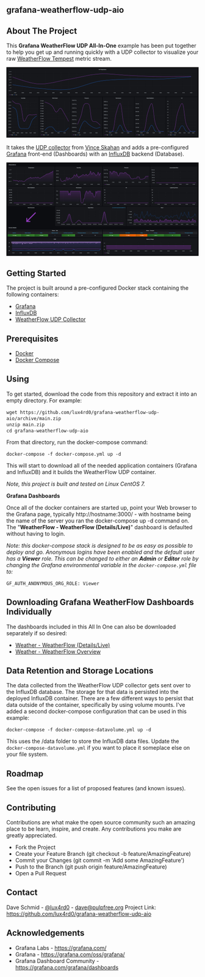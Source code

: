 
## grafana-weatherflow-udp-aio

## About The Project

This **Grafana WeatherFlow UDP All-In-One** example has been put together to help you get up and running quickly with a UDP collector to visualize your raw [WeatherFlow Tempest](https://weatherflow.com/tempest-weather-system/) metric stream. 

<center><img src="./weatherflow-weatherflow_overview.jpg"></center>

It takes the [UDP collector](https://github.com/vinceskahan/weatherflow-udp-listener) from [Vince Skahan](https://github.com/vinceskahan) and adds a pre-configured [Grafana](https://grafana.com/oss/grafana/) front-end (Dashboards) with an [InfluxDB](https://www.influxdata.com/products/influxdb/) backend (Database). 

<center><img src="./weatherflow-weatherflow_details-live.jpg"></center>

## Getting Started

The project is built around a pre-configured Docker stack containing the following containers:

 - [Grafana](https://grafana.com/oss/grafana/)
 - [InfluxDB](https://www.influxdata.com/products/influxdb/)
 - [WeatherFlow UDP Collector](https://github.com/vinceskahan/weatherflow-udp-listener)

## Prerequisites

- [Docker](https://docs.docker.com/install)
- [Docker Compose](https://docs.docker.com/compose/install)

## Using

To get started, download the code from this repository and extract it into an empty directory. For example:

    wget https://github.com/lux4rd0/grafana-weatherflow-udp-aio/archive/main.zip
    unzip main.zip
    cd grafana-weatherflow-udp-aio
    
From that directory, run the docker-compose command:

    docker-compose -f docker-compose.yml up -d

This will start to download all of the needed application containers (Grafana and InfluxDB) and it builds the WeatherFlow UDP container.

*Note, this project is built and tested on Linux CentOS 7.* 

**Grafana Dashboards**

Once all of the docker containers are started up, point your Web browser to the Grafana page, typically http://hostname:3000/ - with hostname being the name of the server you ran the docker-compose up -d command on. The "**WeatherFlow - WeatherFlow (Details/Live)**" dashboard is defaulted without having to login.

*Note: this docker-compose stack is designed to be as easy as possible to deploy and go. Anonymous logins have been enabled and the default user has a **Viewer** role. This can be changed to either an **Admin** or **Editor** role by changing the Grafana environmental variable in the `docker-compose.yml` file to:*

    GF_AUTH_ANONYMOUS_ORG_ROLE: Viewer

## Downloading Grafana WeatherFlow Dashboards Individually

The dashboards included in this All In One can also be downloaded separately if so desired:

- [Weather - WeatherFlow (Details/Live)](https://grafana.com/grafana/dashboards/13858)
- [Weather - WeatherFlow Overview](https://grafana.com/grafana/dashboards/13857)

## Data Retention and Storage Locations

The data collected from the WeatherFlow UDP collector gets sent over to the InfluxDB database. The storage for that data is persisted into the deployed InfluxDB container. There are a few different ways to persist that data outside of the container, specifically by using volume mounts. I've added a second docker-compose configuration that can be used in this example:

    docker-compose -f docker-compose-datavolume.yml up -d

This uses the /data folder to store the InfluxDB data files. Update the `docker-compose-datavolume.yml` if you want to place it someplace else on your file system.
 
## Roadmap

See the open issues for a list of proposed features (and known issues).

## Contributing

Contributions are what make the open source community such an amazing place to be learn, inspire, and create. Any contributions you make are greatly appreciated.

- Fork the Project
- Create your Feature Branch (git checkout -b feature/AmazingFeature)
- Commit your Changes (git commit -m 'Add some AmazingFeature')
- Push to the Branch (git push origin feature/AmazingFeature)
- Open a Pull Request

## Contact

Dave Schmid - [@lux4rd0](https://twitter.com/lux4rd0) - dave@pulpfree.org
Project Link: https://github.com/lux4rd0/grafana-weatherflow-udp-aio

## Acknowledgements

- Grafana Labs - https://grafana.com/
- Grafana - https://grafana.com/oss/grafana/
- Grafana Dashboard Community - https://grafana.com/grafana/dashboards
